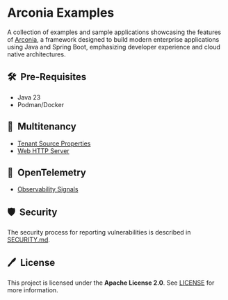# Arconia Examples

A collection of examples and sample applications showcasing the features of
[Arconia](https://github.com/arconia-io/arconia), a framework designed to build modern enterprise applications using Java and Spring Boot, emphasizing developer experience and cloud native architectures.

## 🛠️&nbsp; Pre-Requisites

* Java 23
* Podman/Docker

## 🏢&nbsp; Multitenancy

- [Tenant Source Properties](arconia-multitenancy/tenant-source-properties)
- [Web HTTP Server](arconia-multitenancy/web-http-server)

## 🔭&nbsp; OpenTelemetry

- [Observability Signals](arconia-opentelemetry/observability-signals)

## 🛡️&nbsp; Security

The security process for reporting vulnerabilities is described in [SECURITY.md](SECURITY.md).

## 🖊️&nbsp; License

This project is licensed under the **Apache License 2.0**. See [LICENSE](LICENSE) for more information.
